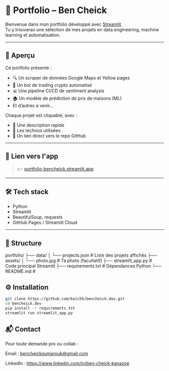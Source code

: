 # 📁 Portfolio – Ben Cheick

Bienvenue dans mon portfolio développé avec [Streamlit](https://streamlit.io).  
Tu y trouveras une sélection de mes projets en data engineering, machine learning et automatisation.

---

## 🚀 Aperçu

Ce portfolio présente :

- 🔍 Un scraper de données Google Maps et Yellow pages
- 🤖 Un bot de trading crypto automatisé
- 📊 Une pipeline CI/CD de sentiment analysis
- 🏠 Un modèle de prédiction de prix de maisons (ML)
- Et d’autres à venir...

Chaque projet est cliquable, avec :
- 📘 Une description rapide
- 🧰 Les technos utilisées
- 🔗 Un lien direct vers le repo GitHub

---

## 🔗 Lien vers l'app

> 👉 [portfolio-bencheick.streamlit.app](https://portfolio-bencheick.streamlit.app)

---

## 🛠️ Tech stack

- Python
- Streamlit
- BeautifulSoup, requests
- GitHub Pages / Streamlit Cloud

---

## 📂 Structure

portfolio/ ├── data/ │ └── projects.json # Liste des projets affichés ├── assets/ │ └── photo.jpg # Ta photo (facultatif) ├── streamlit_app.py # Code principal Streamlit ├── requirements.txt # Dépendances Python └── README.md #

## ⚙️  Installation
   ```bash
   git clone https://github.com/keichk/bencheick.dev.git
   cd bencheick.dev
   pip install -r requirements.txt
   streamlit run streamlit_app.py
 ```

## 📬 Contact
Pour toute demande pro ou collab :

Email : bencheickoumarouk@gmail.com

LinkedIn : https://www.linkedin.com/in/ben-cheick-kanazoe
